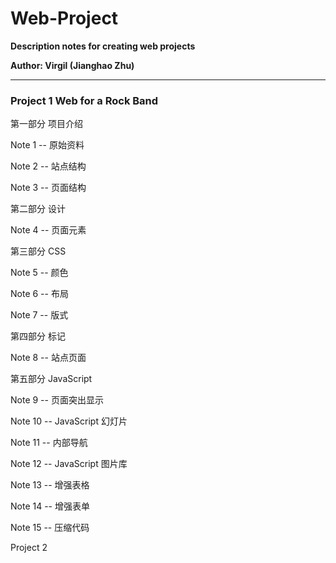 # Web-Project

**Description notes for creating web projects**

**Author: Virgil (Jianghao Zhu)**

---

### Project 1 Web for a Rock Band

第一部分 项目介绍

Note 1 -- 原始资料

Note 2 -- 站点结构

Note 3 -- 页面结构

第二部分 设计

Note 4 -- 页面元素

第三部分 CSS

Note 5 -- 颜色

Note 6 -- 布局

Note 7 -- 版式

第四部分 标记

Note 8 -- 站点页面

第五部分 JavaScript 

Note 9 -- 页面突出显示 

Note 10 -- JavaScript 幻灯片

Note 11 -- 内部导航

Note 12 -- JavaScript 图片库

Note 13 -- 增强表格

Note 14 -- 增强表单

Note 15 -- 压缩代码



Project 2 
